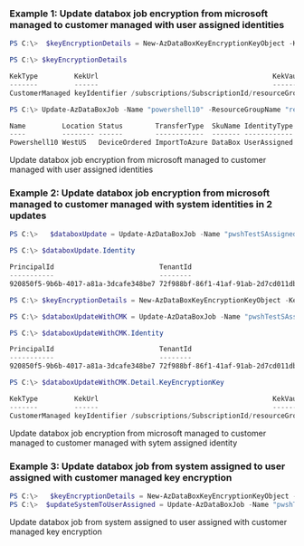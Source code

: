 ### Example 1: Update databox job encryption from microsoft managed to customer managed with user assigned identities 
```powershell
PS C:\>  $keyEncryptionDetails = New-AzDataBoxKeyEncryptionKeyObject -KekType "CustomerManaged" -IdentityProperty @{Type = "UserAssigned"; UserAssignedResourceId = "/subscriptions/SubscriptionId/resourceGroups/resourceGroupName/providers/Microsoft.ManagedIdentity/userAssignedIdentities/identityName"} -KekUrl "keyIdentifier" -KekVaultResourceId "/subscriptions/SubscriptionId/resourceGroups/resourceGroupName/providers/Microsoft.KeyVault/vaults/keyVaultName"

PS C:\> $keyEncryptionDetails

KekType         KekUrl                                           KekVaultResourceId
-------         ------                                           ------------------
CustomerManaged keyIdentifier /subscriptions/SubscriptionId/resourceGroups/resourceGroupName/providers/Microsoft.KeyVault/vaults/keyVaultName

PS C:\> Update-AzDataBoxJob -Name "powershell10" -ResourceGroupName "resourceGroupName" -KeyEncryptionKey $keyEncryptionDetails -ContactDetail $contactDetail -ShippingAddress $ShippingDetails  -IdentityType "UserAssigned" -UserAssignedIdentity @{"/subscriptions/SubscriptionId/resourceGroups/resourceGroupName/providers/Microsoft.ManagedIdentity/userAssignedIdentities/identityName" = @{

Name         Location Status        TransferType  SkuName IdentityType DeliveryType Detail
----         -------- ------        ------------  ------- ------------ ------------ ------
Powershell10 WestUS   DeviceOrdered ImportToAzure DataBox UserAssigned NonScheduled Microsoft.Azure.PowerShell.Cmdlets.DataBox.Models.Api20210301.DataBoxJobDetails
```

Update databox job encryption from microsoft managed to customer managed with user assigned identities 

### Example 2: Update databox job encryption from microsoft managed to customer managed with system identities in 2 updates
```powershell
PS C:\>   $databoxUpdate = Update-AzDataBoxJob -Name "pwshTestSAssigned" -ResourceGroupName "resourceGroupName" -ContactDetail $contactDetail -ShippingAddress $ShippingDetails  -IdentityType "SystemAssigned"

PS C:\> $databoxUpdate.Identity

PrincipalId                          TenantId                             Type
-----------                          --------                             ----
920850f5-9b6b-4017-a81a-3dcafe348be7 72f988bf-86f1-41af-91ab-2d7cd011db47 SystemAssigned

PS C:\> $keyEncryptionDetails = New-AzDataBoxKeyEncryptionKeyObject -KekType "CustomerManaged" -IdentityProperty @{Type = "SystemAssigned"} -KekUrl "keyIdentifier" -KekVaultResourceId "/subscriptions/SubscriptionId/resourceGroups/resourceGroupName/providers/Microsoft.KeyVault/vaults/keyVaultName"

PS C:\> $databoxUpdateWithCMK = Update-AzDataBoxJob -Name "pwshTestSAssigned" -ResourceGroupName "resourceGroupName" -ContactDetail $contactDetail -ShippingAddress $ShippingDetails  -KeyEncryptionKey $keyEncryptionDetails

PS C:\> $databoxUpdateWithCMK.Identity

PrincipalId                          TenantId                             Type
-----------                          --------                             ----
920850f5-9b6b-4017-a81a-3dcafe348be7 72f988bf-86f1-41af-91ab-2d7cd011db47 SystemAssigned

PS C:\> $databoxUpdateWithCMK.Detail.KeyEncryptionKey

KekType         KekUrl                                           KekVaultResourceId
-------         ------                                           ------------------
CustomerManaged keyIdentifier /subscriptions/SubscriptionId/resourceGroups/resourceGroupName/providers/Microsoft.KeyVault/vaults/keyVaultName
```

Update databox job encryption from microsoft managed to customer managed to customer managed with sytem assigned identity 

### Example 3: Update databox job from system assigned to user assigned with customer managed key encryption
```powershell
PS C:\>   $keyEncryptionDetails = New-AzDataBoxKeyEncryptionKeyObject -KekType "CustomerManaged" -IdentityProperty @{Type = "UserAssigned"; UserAssignedResourceId = "/subscriptions/SubscriptionId/resourceGroups/resourceGroupName/providers/Microsoft.ManagedIdentity/userAssignedIdentities/identityName"} -KekUrl "keyIdentifier" -KekVaultResourceId "/subscriptions/SubscriptionId/resourceGroups/resourceGroupName/providers/Microsoft.KeyVault/vaults/keyVaultName"
PS C:\>  $updateSystemToUserAssigned = Update-AzDataBoxJob -Name "pwshTestSAssigned" -ResourceGroupName "resourceGroupName" -KeyEncryptionKey $keyEncryptionDetails -ContactDetail $contactDetail -ShippingAddress $ShippingDetails  -IdentityType "SystemAssigned,UserAssigned" -IdentityUserAssignedIdentity @{"/subscriptions/SubscriptionId/resourceGroups/resourceGroupName/providers/Microsoft.ManagedIdentity/userAssignedIdentities/identityName" = @{
```

Update databox job from system assigned to user assigned with customer managed key encryption 

